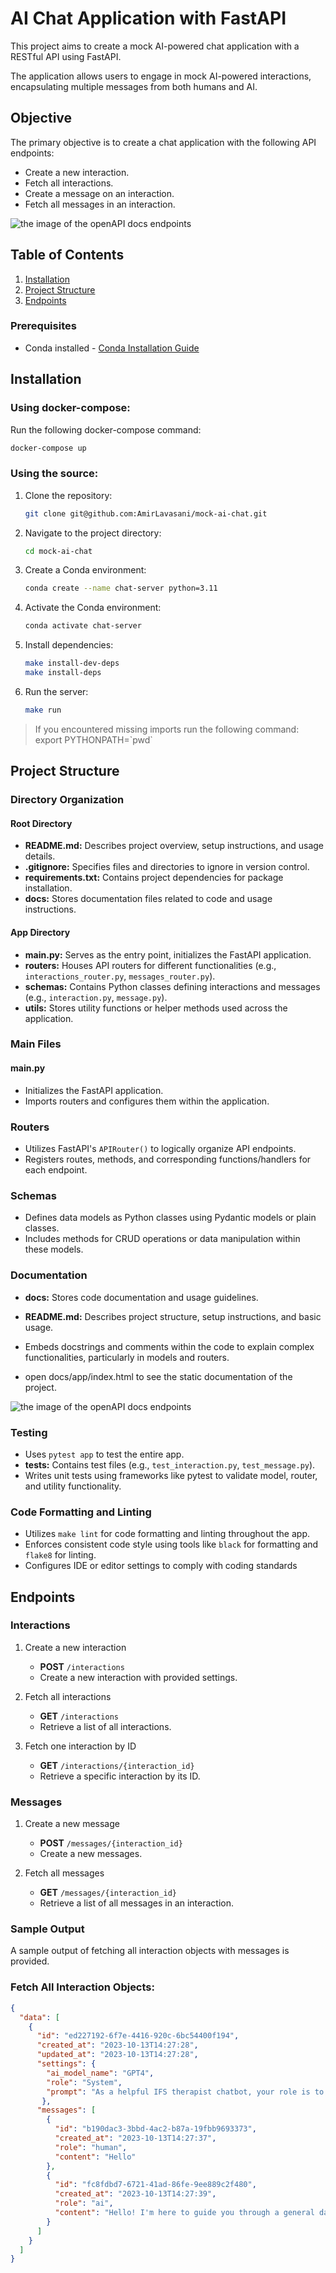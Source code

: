 # AI Chat Application with FastAPI

This project aims to create a mock AI-powered chat application with a RESTful API using FastAPI. 

The application allows users to engage in mock AI-powered interactions, encapsulating multiple messages from both humans and AI.

## Objective

The primary objective is to create a chat application with the following API endpoints:

- Create a new interaction.
- Fetch all interactions.
- Create a message on an interaction.
- Fetch all messages in an interaction.

![the image of the openAPI docs endpoints](https://github.com/AmirLavasani/mock-ai-chat/blob/main/assets/images/mock-ai-chat-api-docs.png?raw=true)


## Table of Contents

1. [Installation](#installation)
2. [Project Structure](#project-structure)
3. [Endpoints](#endpoints)


### Prerequisites

- Conda installed - [Conda Installation Guide](https://conda.io/projects/conda/en/latest/user-guide/install/index.html)

## Installation

### Using docker-compose:

Run the following docker-compose command:

```bash
docker-compose up
```

### Using the source:

1. Clone the repository:

    ```bash
    git clone git@github.com:AmirLavasani/mock-ai-chat.git
    ```

2. Navigate to the project directory:

    ```bash
    cd mock-ai-chat
    ```

3. Create a Conda environment:

    ```bash
    conda create --name chat-server python=3.11
    ```

4. Activate the Conda environment:

    ```bash
    conda activate chat-server
    ```

5. Install dependencies:

    ```bash
    make install-dev-deps
    make install-deps
    ```
6. Run the server:
    ```bash
    make run
    ```

> If you encountered missing imports run the following command:
export PYTHONPATH=\`pwd\` 

## Project Structure

### Directory Organization

#### Root Directory
- **README.md:** Describes project overview, setup instructions, and usage details.
- **.gitignore:** Specifies files and directories to ignore in version control.
- **requirements.txt:** Contains project dependencies for package installation.
- **docs:** Stores documentation files related to code and usage instructions.

#### App Directory
- **main.py:** Serves as the entry point, initializes the FastAPI application.
- **routers:** Houses API routers for different functionalities (e.g., `interactions_router.py`, `messages_router.py`).
- **schemas:** Contains Python classes defining interactions and messages (e.g., `interaction.py`, `message.py`).
- **utils:** Stores utility functions or helper methods used across the application.

### Main Files

#### main.py
- Initializes the FastAPI application.
- Imports routers and configures them within the application.

### Routers
- Utilizes FastAPI's `APIRouter()` to logically organize API endpoints.
- Registers routes, methods, and corresponding functions/handlers for each endpoint.

### Schemas
- Defines data models as Python classes using Pydantic models or plain classes.
- Includes methods for CRUD operations or data manipulation within these models.

### Documentation
- **docs:** Stores code documentation and usage guidelines.
- **README.md:** Describes project structure, setup instructions, and basic usage.
- Embeds docstrings and comments within the code to explain complex functionalities, particularly in models and routers.

- open docs/app/index.html to see the static documentation of the project.

![the image of the openAPI docs endpoints](https://github.com/AmirLavasani/mock-ai-chat/blob/main/assets/images/docs-screenshot.png?raw=true)

### Testing
- Uses `pytest app` to test the entire app.
- **tests:** Contains test files (e.g., `test_interaction.py`, `test_message.py`).
- Writes unit tests using frameworks like pytest to validate model, router, and utility functionality.

### Code Formatting and Linting
- Utilizes `make lint` for code formatting and linting throughout the app.
- Enforces consistent code style using tools like `black` for formatting and `flake8` for linting.
- Configures IDE or editor settings to comply with coding standards

## Endpoints

### Interactions
1. Create a new interaction
    - **POST** `/interactions`
    - Create a new interaction with provided settings.

2. Fetch all interactions
    - **GET** `/interactions`
    - Retrieve a list of all interactions.

3. Fetch one interaction by ID
    - **GET** `/interactions/{interaction_id}`
    - Retrieve a specific interaction by its ID.

### Messages
1. Create a new message
    - **POST** `/messages/{interaction_id}`
    - Create a new messages.

2. Fetch all messages
    - **GET** `/messages/{interaction_id}`
    - Retrieve a list of all messages in an interaction.

### Sample Output

A sample output of fetching all interaction objects with messages is provided.

### Fetch All Interaction Objects:

```json
{
  "data": [
    {
      "id": "ed227192-6f7e-4416-920c-6bc54400f194",
      "created_at": "2023-10-13T14:27:28",
      "updated_at": "2023-10-13T14:27:28",
      "settings": {
        "ai_model_name": "GPT4",
        "role": "System",
        "prompt": "As a helpful IFS therapist chatbot, your role is to guide users through a simulated IFS session in a safe and supportive manner with a few changes to the exact steps of the IFS model."
       },
      "messages": [
        {
          "id": "b190dac3-3bbd-4ac2-b87a-19fbb9693373",
          "created_at": "2023-10-13T14:27:37",
          "role": "human",
          "content": "Hello"
        },
        {
          "id": "fc8fdbd7-6721-41ad-86fe-9ee889c2f480",
          "created_at": "2023-10-13T14:27:39",
          "role": "ai",
          "content": "Hello! I'm here to guide you through a general daily check-in. Let's start by taking a few moments to find stillness. You might find it helpful to focus on your breath. Just take a few deep breaths in and out, and let's see what comes up for you."
        }
      ]
    }
  ]
}
```

